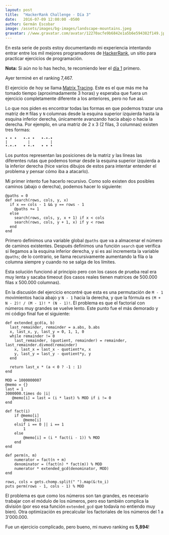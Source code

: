 ```yaml
---
layout: post
title:  "HackerRank Challenge - Día 3"
date:   2016-07-09 12:00:00 -0500
author: Germán Escobar
image: /assets/images/bg-images/landscape-mountains.jpeg
gravatar: //www.gravatar.com/avatar/12270acfe9b6842e1a5b6e594382f149.jpg?s=80
---
```


En esta serie de posts estoy documentando mi experiencia intentando entrar entre los mil mejores programadores de <a href="https://www.hackerrank.com" target="_blank">HackerRank</a>, un sitio para practicar ejercicios de programación.<!-- more -->

**Nota:** Si aún no lo has hecho, te recomiendo leer el <a href="/hackerrank-challenge-dia-1/">día 1</a> primero.

Ayer terminé en el ranking 7,467.

El ejercicio de hoy se llama <a href="https://www.hackerrank.com/challenges/matrix-tracing" target="_blank">Matrix Tracing</a>. Este es el que más me ha tomado tiempo (aproximadamente 3 horas) y esperaba que fuera un ejercicio completamente diferente a los anteriores, pero no fue así.

Lo que nos piden es encontrar todas las formas en que podemos trazar una matriz de `M` filas y `N` columnas desde la esquina superior izquierda hasta la esquina inferior derecha, únicamente avanzando hacia abajo o hacia la derecha. Por ejemplo, en una matriz de 2 x 3 (2 filas, 3 columnas) existen tres formas:

<pre><code class="overflow" style="line-height: 1">• • •   •-• •   •-•-•
|         |         |
•-•-•   • •-•   • • •</code></pre>

Los puntos representan las posiciones de la matriz y las líneas las diferentes rutas que podemos tomar desde la esquina superior izquierda a la inferior derecha (hice varios dibujos de estos para intentar entender el problema y pensar cómo iba a atacarlo).

Mi primer intento fue hacerlo recursivo. Como solo existen dos posibles caminos (abajo o derecha), podemos hacer lo siguiente:

<pre><code class="language-ruby">@paths = 0
def search(rows, cols, y, x)
  if x == cols - 1 && y == rows - 1
    @paths += 1
  else
    search(rows, cols, y, x + 1) if x < cols
    search(rows, cols, y + 1, x) if y < rows
  end
end</code></pre>

Primero definimos una variable global `@paths` que va a almacenar el número de caminos existentes. Después definimos una función `search` que verifica si llegamos a la esquina inferior derecha, y si es así incrementa la variable `@paths`; de lo contrario, se llama recursivamente aumentando la fila o la columna siempre y cuando no se salga de los límites.

Esta solución funcionó al principio pero con los casos de prueba real era muy lenta y sacaba timeout (los casos reales tienen matrices de 500.000 filas x 500.000 columnas).

En la discusión del ejercicio encontré que esta es una permutación de `M - 1` movimientos hacia abajo y `N - 1` hacia la derecha, y que la fórmula es `(M + N - 2)! / (M - 1)! * (N - 1)!`. El problema es que el factorial con números muy grandes se vuelve lento. Este punto fue el más demorado y mi código final fue el siguiente:

<pre><code class="language-ruby">def extended_gcd(a, b)
  last_remainder, remainder = a.abs, b.abs
  x, last_x, y, last_y = 0, 1, 1, 0
  while remainder != 0
    last_remainder, (quotient, remainder) = remainder, last_remainder.divmod(remainder)
    x, last_x = last_x - quotient*x, x
    y, last_y = last_y - quotient*y, y
  end

  return last_x * (a < 0 ? -1 : 1)
end

MOD = 1000000007
@memo = {}
last = 1
3000000.times do |i|
   @memo[i] = last = (i * last) % MOD if i != 0
end

def fact(i)
    if @memo[i]
        @memo[i]
    elsif i == 0 || i == 1
        1
    else
        @memo[i] = (i * fact(i - 1)) % MOD
    end
end

def perm(n, m)
    numerator = fact(n + m)
    denominator = (fact(n) * fact(m)) % MOD
    numerator * extended_gcd(denominator, MOD)
end

rows, cols = gets.chomp.split(" ").map(&:to_i)
puts perm(rows - 1, cols - 1) % MOD</code></pre>

El problema es que como los números son tan grandes, es necesario trabajar con el módulo de los números, pero eso también complica la división (por eso esa función `extended_gcd` que todavía no entiendo muy bien). Otra optimización es precalcular los factoriales de los números del 1 a 3'000.000.

Fue un ejercicio complicado, pero bueno, mi nuevo ranking es **5,894**!
